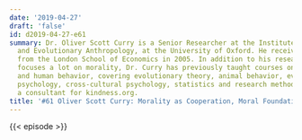 ```yaml
---
date: '2019-04-27'
draft: 'false'
id: d2019-04-27-e61
summary: Dr. Oliver Scott Curry is a Senior Researcher at the Institute of Cognitive
  and Evolutionary Anthropology, at the University of Oxford. He received his PhD
  from the London School of Economics in 2005. In addition to his research, which
  focuses a lot on morality, Dr. Curry has previously taught courses on evolution
  and human behavior, covering evolutionary theory, animal behavior, evolutionary
  psychology, cross-cultural psychology, statistics and research methods. He is also
  a consultant for kindness.org.
title: '#61 Oliver Scott Curry: Morality as Cooperation, Moral Foundations'
---
```

{{< episode >}}
